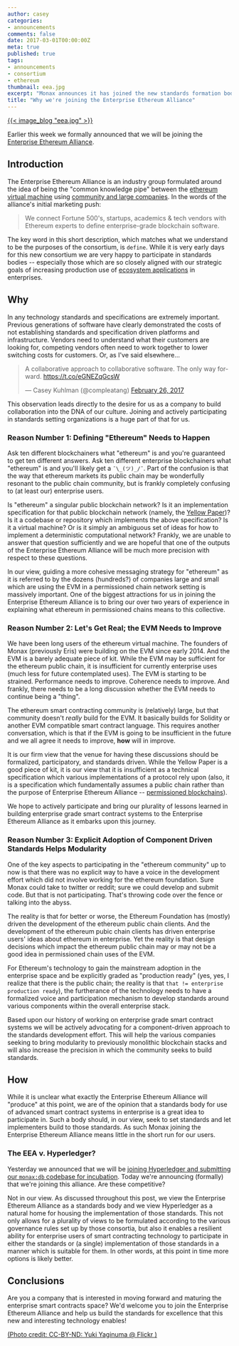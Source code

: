 ```yaml
---
author: casey
categories:
- announcements
comments: false
date: 2017-03-01T00:00:00Z
meta: true
published: true
tags:
- announcements
- consortium
- ethereum
thumbnail: eea.jpg
excerpt: "Monax announces it has joined the new standards formation body known as the Enterprise Ethereum Alliance to help move smart contract machines forward."
title: "Why we're joining the Enterprise Ethereum Alliance"
---
```


[{{< image_blog "eea.jpg" >}}](https://www.flickr.com/photos/aid_precious_ones/269003324/)

Earlier this week we formally announced that we will be joining the [Enterprise Ethereum Alliance](http://entethalliance.org/).

## Introduction

The Enterprise Ethereum Alliance is an industry group formulated around the idea of being the "common knowledge pipe" between the [ethereum virtual machine](/explainers/smart_contracts) using [community and large companies](/explainers/permissioned_blockchains). In the words of the alliance's initial marketing push:

> We connect Fortune 500's, startups, academics & tech vendors with Ethereum experts to define enterprise-grade blockchain software.

The key word in this short description, which matches what we understand to be the purposes of the consortium, is `define`. While it is very early days for this new consortium we are very happy to participate in standards bodies -- especially those which are so closely aligned with our strategic goals of increasing production use of [ecosystem applications](/explainers/ecosystem_applications) in enterprises.

## Why

In any technology standards and specifications are extremely important. Previous generations of software have clearly demonstrated the costs of not establishing standards and specification driven platforms and infrastructure. Vendors need to understand what their customers are looking for, competing vendors often need to work together to lower switching costs for customers. Or, as I've said elsewhere...

<blockquote class="twitter-tweet" data-lang="en"><p lang="en" dir="ltr">A collaborative approach to collaborative software. The only way forward. <a href="https://t.co/eGNEZqGcsW">https://t.co/eGNEZqGcsW</a></p>&mdash; Casey Kuhlman (@compleatang) <a href="https://twitter.com/compleatang/status/835873349561630721">February 26, 2017</a></blockquote>
<script async src="//platform.twitter.com/widgets.js" charset="utf-8"></script>

This observation leads directly to the desire for us as a company to build collaboration into the DNA of our culture. Joining and actively participating in standards setting organizations is a huge part of that for us.

### Reason Number 1: Defining "Ethereum" Needs to Happen

Ask ten different blockchainers what "ethereum" is and you're guaranteed to get ten different answers. Ask ten different enterprise blockchainers what "ethereum" is and you'll likely get a `¯\_(ツ)_/¯`. Part of the confusion is that the way that ethereum markets its public chain may be wonderfully resonant to the public chain community, but is frankly completely confusing to (at least our) enterprise users.

Is "ethereum" a singular public blockchain network? Is it an implementation specification for that public blockchain network (namely, the [Yellow Paper](http://gavwood.com/paper.pdf))? Is it a codebase or repository which implements the above specification? Is it a virtual machine? Or is it simply an ambiguous set of ideas for how to implement a deterministic computational network? Frankly, we are unable to answer that question sufficiently and we are hopeful that one of the outputs of the Enterprise Ethereum Alliance will be much more precision with respect to these questions.

In our view, guiding a more cohesive messaging strategy for "ethereum" as it is referred to by the dozens (hundreds?) of companies large and small which are using the EVM in a permissioned chain network setting is massively important. One of the biggest attractions for us in joining the Enterprise Ethereum Alliance is to bring our over two years of experience in explaining what ethereum in permissioned chains means to this collective.

### Reason Number 2: Let's Get Real; the EVM Needs to Improve

We have been long users of the ethereum virtual machine. The founders of Monax (previously Eris) were building on the EVM since early 2014. And the EVM is a barely adequate piece of kit. While the EVM may be sufficient for the ethereum public chain, it is insufficient for currently enterprise uses (much less for future contemplated uses). The EVM is starting to be strained. Performance needs to improve. Coherence needs to improve. And frankly, there needs to be a long discussion whether the EVM needs to continue being a "thing".

The ethereum smart contracting community is (relatively) large, but that community doesn't *really* build for the EVM. It basically builds for Solidity or another EVM compatible smart contract language. This requires another conversation, which is that if the EVM is going to be insufficient in the future and we all agree it needs to improve, **how** will in improve.

It is our firm view that the venue for having these discussions should be formalized, participatory, and standards driven. While the Yellow Paper is a good piece of kit, it is our view that it is insufficient as a technical specification which various implementations of a protocol rely upon (also, it is a specification which fundamentally assumes a public chain rather than the purpose of Enterprise Ethereum Alliance -- [permissioned blockchains](/explainers/permissioned_blockchains)).

We hope to actively participate and bring our plurality of lessons learned in building enterprise grade smart contract systems to the Enterprise Ethereum Alliance as it embarks upon this journey.

### Reason Number 3: Explicit Adoption of Component Driven Standards Helps Modularity

One of the key aspects to participating in the "ethereum community" up to now is that there was no explicit way to have a voice in the development effort which did not involve working for the ethereum foundation. Sure Monax could take to twitter or reddit; sure we could develop and submit code. But that is not participating. That's throwing code over the fence or talking into the abyss.

The reality is that for better or worse, the Ethereum Foundation has (mostly) driven the development of the ethereum public chain clients. And the development of the ethereum pubic chain clients has driven enterprise users' ideas about ethereum in enterprise. Yet the reality is that design decisions which impact the ethereum public chain may or may not be a good idea in permissioned chain uses of the EVM.

For Ethereum's technology to gain the mainstream adoption in the enterprise space and be explicitly graded as "production ready" (yes, yes, I realize that there is the public chain; the reality is that `that != enterprise production ready`), the furtherance of the technology needs to have a formalized voice and participation mechanism to develop standards around various components within the overall enterprise stack.

Based upon our history of working on enterprise grade smart contract systems we will be actively advocating for a component-driven approach to the standards development effort. This will help the various companies seeking to bring modularity to previously monolithic blockchain stacks and will also increase the precision in which the community seeks to build standards.

## How

While it is unclear what exactly the Enterprise Ethereum Alliance will "produce" at this point, we are of the opinion that a standards body for use of advanced smart contract systems in enterprise is a great idea to participate in. Such a body should, in our view, seek to set standards and let implementers build to those standards. As such Monax joining the Enterprise Ethereum Alliance means little in the short run for our users.

### The EEA v. Hyperledger?

Yesterday we announced that we will be [joining Hyperledger and submitting our `monax:db` codebase for incubation](/blog/2017/02/28/why-were-joining-hyperledger/). Today we're announcing (formally) that we're joining this alliance. Are these competitive?

Not in our view. As discussed throughout this post, we view the Enterprise Ethereum Alliance as a standards body and we view Hyperledger as a natural home for housing the implementation of those standards. This not only allows for a plurality of views to be formulated according to the various governance rules set up by those consortia, but also it enables a resilient ability for enterprise users of smart contracting technology to participate in either the standards or (a single) implementation of those standards in a manner which is suitable for them. In other words, at this point in time more options is likely better.

## Conclusions

Are you a company that is interested in moving forward and maturing the enterprise smart contracts space? We'd welcome you to join the Enterprise Ethereum Alliance and help us build the standards for excellence that this new and interesting technology enables!

[(Photo credit: CC-BY-ND: Yuki Yaginuma @ Flickr )](https://www.flickr.com/photos/aid_precious_ones/)
